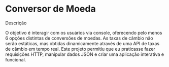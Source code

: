 
# Conversor de Moeda


Descrição

O objetivo é interagir com os usuários via console, oferecendo pelo menos 6 opções distintas de conversões de moedas. As taxas de câmbio não serão estáticas, mas obtidas dinamicamente através de uma API de taxas de câmbio em tempo real.  Este projeto permitiu que eu praticasse fazer requisições HTTP, manipular dados JSON e criar uma aplicação interativa e funcional.
